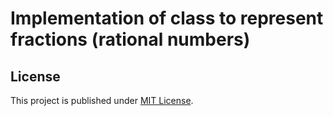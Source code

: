 # Implementation of class to represent fractions (rational numbers)
## License
This project is published under [MIT License](LICENSE.md).
